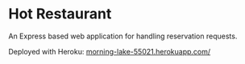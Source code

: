 # Hot Restaurant

An Express based web application for handling reservation requests.

Deployed with Heroku: [morning-lake-55021.herokuapp.com/](https://morning-lake-55021.herokuapp.com/)
